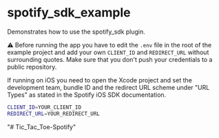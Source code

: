 # spotify_sdk_example

Demonstrates how to use the spotify_sdk plugin.

⚠️ Before running the app you have to edit the `.env` file in the root of the example project and add your own `CLIENT_ID` and `REDIRECT_URL` without surrounding quotes. Make sure that you don't push your credentials to a public repository.

If running on iOS you need to open the Xcode project and set the development team, bundle ID and the redirect URL scheme under "URL Types" as stated in the Spotify iOS SDK documentation.

```sh
CLIENT_ID=YOUR_CLIENT_ID
REDIRECT_URL=YOUR_REDIRECT_URL
```
"# Tic_Tac_Toe-Spotify" 
